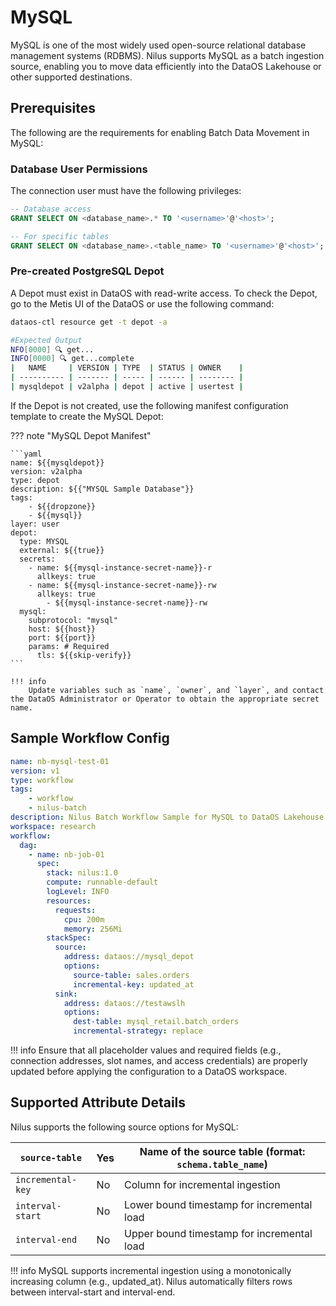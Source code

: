 # MySQL

MySQL is one of the most widely used open-source relational database management systems (RDBMS). Nilus supports MySQL as a batch ingestion source, enabling you to move data efficiently into the DataOS Lakehouse or other supported destinations.

## Prerequisites

The following are the requirements for enabling Batch Data Movement in MySQL:

### **Database User Permissions**

The connection user must have the following privileges:

```sql
-- Database access
GRANT SELECT ON <database_name>.* TO '<username>'@'<host>';

-- For specific tables
GRANT SELECT ON <database_name>.<table_name> TO '<username>'@'<host>';
```

### **Pre-created PostgreSQL Depot** 

A Depot must exist in DataOS with read-write access. To check the Depot, go to the Metis UI of the DataOS or use the following command:

```bash
dataos-ctl resource get -t depot -a

#Expected Output
NFO[0000] 🔍 get...                                     
INFO[0000] 🔍 get...complete 
|   NAME     | VERSION | TYPE  | STATUS | OWNER    |
| ---------- | ------- | ----- | ------ | -------- |
| mysqldepot | v2alpha | depot | active | usertest |
```

If the Depot is not created, use the following manifest configuration template to create the MySQL Depot:

??? note "MySQL Depot Manifest"

    ```yaml
    name: ${{mysqldepot}}
    version: v2alpha
    type: depot
    description: ${{"MYSQL Sample Database"}}
    tags:
        - ${{dropzone}}
        - ${{mysql}}
    layer: user
    depot:
      type: MYSQL
      external: ${{true}}
      secrets:
        - name: ${{mysql-instance-secret-name}}-r
          allkeys: true
        - name: ${{mysql-instance-secret-name}}-rw
          allkeys: true 
            - ${{mysql-instance-secret-name}}-rw
      mysql:
        subprotocol: "mysql"
        host: ${{host}}
        port: ${{port}}
        params: # Required
          tls: ${{skip-verify}}
    ```

    !!! info
        Update variables such as `name`, `owner`, and `layer`, and contact the DataOS Administrator or Operator to obtain the appropriate secret name.




## Sample Workflow Config

```yaml
name: nb-mysql-test-01
version: v1
type: workflow
tags:
    - workflow
    - nilus-batch
description: Nilus Batch Workflow Sample for MySQL to DataOS Lakehouse
workspace: research
workflow:
  dag:
    - name: nb-job-01
      spec:
        stack: nilus:1.0
        compute: runnable-default
        logLevel: INFO
        resources:
          requests:
            cpu: 200m
            memory: 256Mi
        stackSpec:
          source:
            address: dataos://mysql_depot
            options:
              source-table: sales.orders
              incremental-key: updated_at
          sink:
            address: dataos://testawslh
            options:
              dest-table: mysql_retail.batch_orders
              incremental-strategy: replace
```

!!! info
    Ensure that all placeholder values and required fields (e.g., connection addresses, slot names, and access credentials) are properly updated before applying the configuration to a DataOS workspace.


## Supported Attribute Details 

Nilus supports the following source options for MySQL:

| `source-table`    | Yes | Name of the source table (format: `schema.table_name`) |
| ----------------- | --- | ------------------------------------------------------ |
| `incremental-key` | No  | Column for incremental ingestion                       |
| `interval-start`  | No  | Lower bound timestamp for incremental load             |
| `interval-end`    | No  | Upper bound timestamp for incremental load             |

!!! info
    MySQL supports incremental ingestion using a monotonically increasing column (e.g., updated_at). Nilus automatically filters rows between interval-start and interval-end.

